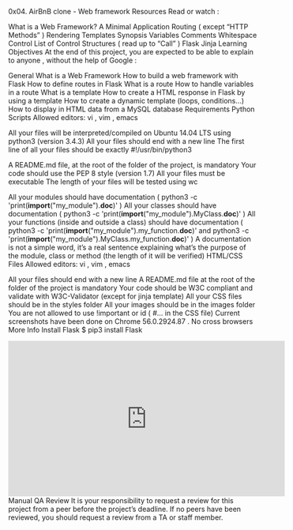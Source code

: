 0x04. AirBnB clone - Web framework
Resources
Read or watch :

What is a Web Framework?
A Minimal Application
Routing ( except “HTTP Methods” )
Rendering Templates
Synopsis
Variables
Comments
Whitespace Control
List of Control Structures ( read up to “Call” )
Flask
Jinja
Learning Objectives
At the end of this project, you are expected to be able to explain to anyone , without the help of Google :

General
What is a Web Framework
How to build a web framework with Flask
How to define routes in Flask
What is a route
How to handle variables in a route
What is a template
How to create a HTML response in Flask by using a template
How to create a dynamic template (loops, conditions…)
How to display in HTML data from a MySQL database
Requirements
Python Scripts
Allowed editors: 
     vi
    , 
     vim
    , 
     emacs
    
All your files will be interpreted/compiled on Ubuntu 14.04 LTS using 
     python3
    (version 3.4.3)
All your files should end with a new line
The first line of all your files should be exactly 
     #!/usr/bin/python3
    
A 
     README.md
    file, at the root of the folder of the project, is mandatory
Your code should use the 
     PEP 8
    style (version 1.7)
All your files must be executable
The length of your files will be tested using 
     wc
    
All your modules should have documentation ( 
     python3 -c 'print(__import__("my_module").__doc__)'
    )
All your classes should have documentation ( 
     python3 -c 'print(__import__("my_module").MyClass.__doc__)'
    )
All your functions (inside and outside a class) should have documentation ( 
     python3 -c 'print(__import__("my_module").my_function.__doc__)'
    and 
     python3 -c 'print(__import__("my_module").MyClass.my_function.__doc__)'
    )
A documentation is not a simple word, it’s a real sentence explaining what’s the purpose of the module, class or method (the length of it will be verified)
HTML/CSS Files
Allowed editors: 
     vi
    , 
     vim
    , 
     emacs
    
All your files should end with a new line
A 
     README.md
    file at the root of the folder of the project is mandatory
Your code should be W3C compliant and validate with W3C-Validator (except for jinja template)
All your CSS files should be in the 
     styles
    folder
All your images should be in the 
     images
    folder
You are not allowed to use 
     !important
    or 
     id
    ( 
     #...
    in the CSS file)
Current screenshots have been done on 
     Chrome 56.0.2924.87
    .
No cross browsers
More Info
Install Flask
$ pip3 install Flask


<iframe allowfullscreen="" frameborder="0" height="315" src="https://www.youtube.com/embed/lzs4nQOiZQY" width="560"> </iframe>
Manual QA Review
It is your responsibility to request a review for this project from a peer before the project’s deadline. If no peers have been reviewed, you should request a review from a TA or staff member.
